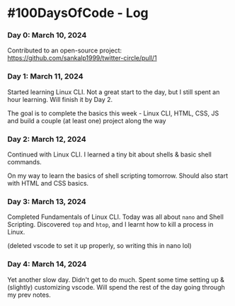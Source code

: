 # #100DaysOfCode - Log

### Day 0: March 10, 2024

Contributed to an open-source project: https://github.com/sankalp1999/twitter-circle/pull/1

### Day 1: March 11, 2024

Started learning Linux CLI. Not a great start to the day, but I still spent an hour learning. Will finish it by Day 2.

The goal is to complete the basics this week - Linux CLI, HTML, CSS, JS and build a couple (at least one) project along the way

### Day 2: March 12, 2024

Continued with Linux CLI. I learned a tiny bit about shells & basic shell commands.

On my way to learn the basics of shell scripting tomorrow. Should also start with HTML and CSS basics.

### Day 3: March 13, 2024

Completed Fundamentals of Linux CLI. Today was all about `nano` and Shell Scripting. Discovered `top` and `htop`, and I learnt how to kill a process in Linux.

(deleted vscode to set it up properly, so writing this in nano lol)

### Day 4: March 14, 2024

Yet another slow day. Didn't get to do much. Spent some time setting up & (slightly) customizing vscode. Will spend the rest of the day going through my prev notes.
